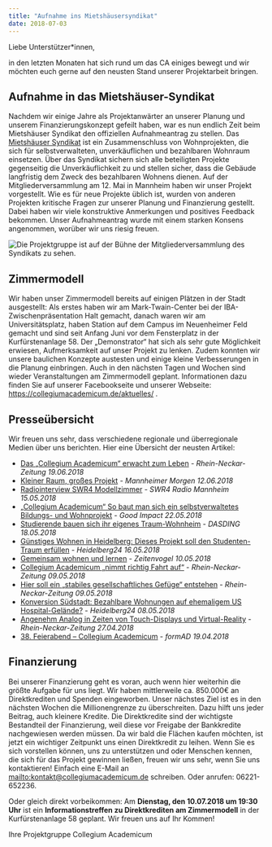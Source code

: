 ```yaml
---
title: "Aufnahme ins Mietshäusersyndikat"
date: 2018-07-03
---
```


Liebe Unterstützer*innen,

in den letzten Monaten hat sich rund um das CA einiges bewegt und wir möchten euch gerne auf den neusten Stand unserer Projektarbeit bringen.

## Aufnahme in das Mietshäuser-Syndikat
Nachdem wir einige Jahre als Projektanwärter an unserer Planung und
unserem Finanzierungskonzept gefeilt haben, war es nun endlich Zeit
beim Mietshäuser Syndikat den offiziellen Aufnahmeantrag zu stellen.
Das [Mietshäuser Syndikat](https://www.syndikat.org/de/) ist ein
Zusammenschluss von Wohnprojekten, die sich für selbstverwalteten,
unverkäuflichen und bezahlbaren Wohnraum einsetzen. Über das Syndikat
sichern sich alle beteiligten Projekte gegenseitig die
Unverkäuflichkeit zu und stellen sicher, dass die Gebäude langfristig
dem Zweck des bezahlbaren Wohnens dienen. Auf der
Mitgliederversammlung am 12. Mai in Mannheim haben wir unser Projekt
vorgestellt. Wie es für neue Projekte üblich ist, wurden von anderen
Projekten kritische Fragen zur unserer Planung und Finanzierung
gestellt. Dabei haben wir viele konstruktive Anmerkungen und positives
Feedback bekommen. Unser Aufnahmeantrag wurde mit einem starken
Konsens angenommen, worüber wir uns riesig freuen.

![Die Projektgruppe ist auf der Bühne der Mitgliederversammlung des Syndikats zu sehen.](/newsletter/mhs_mv_aufnahme.jpg)

## Zimmermodell

Wir haben unser Zimmermodell bereits auf einigen Plätzen in der Stadt
ausgestellt: Als erstes haben wir am Mark-Twain-Center bei der
IBA-Zwischenpräsentation Halt gemacht, danach waren wir am
Universitätsplatz, haben Station auf dem Campus im Neuenheimer Feld
gemacht und sind seit Anfang Juni vor dem Fensterplatz in der
Kurfürstenanlage 58. Der „Demonstrator“ hat sich als sehr gute
Möglichkeit erwiesen, Aufmerksamkeit auf unser Projekt zu lenken.
Zudem konnten wir unsere baulichen Konzepte austesten und einige
kleine Verbesserungen in die Planung einbringen. Auch in den nächsten
Tagen und Wochen sind wieder Veranstaltungen am Zimmermodell geplant.
Informationen dazu finden Sie auf unserer Facebookseite und unserer
Webseite: https://collegiumacademicum.de/aktuelles/ .

## Presseübersicht
Wir freuen uns sehr, dass verschiedene regionale und überregionale
Medien über uns berichten. Hier eine Übersicht der neusten Artikel:

- [Das „Collegium Academicum“ erwacht zum Leben](https://www.rnz.de/nachrichten/heidelberg_artikel,-heidelberg-das-collegium-academicum-erwacht-zum-leben-_arid,366623.html) - _Rhein-Neckar-Zeitung 19.06.2018_
- [Kleiner Raum, großes Projekt](https://www.morgenweb.de/mannheimer-morgen_artikel,-heidelberg-kleiner-raum-grosses-projekt-_arid,1264528.html) - _Mannheimer Morgen 12.06.2018_
- [Radiointerview SWR4 Modellzimmer](https://collegiumacademicum.de/audio/20180515_SWR4.mp3) - _SWR4 Radio Mannheim 15.05.2018_
- [„Collegium Academicum“ So baut man sich ein selbstverwaltetes Bildungs- und Wohnprojekt](https://goodimpact.org/magazin/so-baut-man-sich-ein-selbstverwaltetes-bildungs-und-wohnprojekt) - _Good Impact 22.05.2018_
- [Studierende bauen sich ihr eigenes Traum-Wohnheim](https://www.dasding.de/rhein-neckar/Heidelberg-Studierende-bauen-sich-ihr-eigenes-Traumwohnheim,studierende-bauen-sich-ihr-eigenes-traumwohnheim-102.html) - _DASDING 18.05.2018_
- [Günstiges Wohnen in Heidelberg: Dieses Projekt soll den Studenten-Traum erfüllen](https://www.heidelberg24.de/heidelberg/video-heidelberg-altstadt-zimmer-fuer-studenten-und-azubis-fuer-300-euro-auf-uni-platz-9873287.html) - _Heidelberg24 16.05.2018_
- [Gemeinsam wohnen und lernen](https://zeitenvogel.de/gemeinsam-wohnen-und-lernen) - _Zeitenvogel 10.05.2018_
- [Collegium Academicum „nimmt richtig Fahrt auf“](https://www.rnz.de/nachrichten/heidelberg_artikel,-studentisches-wohnprojekt-collegium-academicum-nimmt-richtig-fahrt-auf-_arid,357464.html) - _Rhein-Neckar-Zeitung 09.05.2018_
- [Hier soll ein „stabiles gesellschaftliches Gefüge“ entstehen](https://www.rnz.de/nachrichten/heidelberg_artikel,-hospital-gelaende-heidelberg-hier-soll-ein-stabiles-gesellschaftliches-gefuege-entstehen-_arid,357461.html) - _Rhein-Neckar-Zeitung 09.05.2018_
- [Konversion Südstadt: Bezahlbare Wohnungen auf ehemaligem US Hospital-Gelände?](https://www.heidelberg24.de/heidelberg/heidelberg-rohrbach-konversionsflaeche-passiert-ehemaligen-us-hospital-gelaende-9853609.html) - _Heidelberg24 08.05.2018_
- [Angenehm Analog in Zeiten von Touch-Displays und Virtual-Reality](https://www.rnz.de/nachrichten/heidelberg_artikel,-iba-heidelberg-angenehm-analog-in-zeiten-von-touch-displays-und-virtual-reality-plus-fotogalerie-_arid,354761.html) - _Rhein-Neckar-Zeitung 27.04.2018_
- [38. Feierabend – Collegium Academicum](https://formad.de/veranstaltung/38-feierabend-collegium-academicum) - _formAD 19.04.2018_


## Finanzierung

Bei unserer Finanzierung geht es voran, auch wenn hier weiterhin die
größte Aufgabe für uns liegt. Wir haben mittlerweile ca. 850.000€ an
Direktkrediten und Spenden eingeworben. Unser nächstes Ziel ist es in
den nächsten Wochen die Millionengrenze zu überschreiten. Dazu hilft
uns jeder Beitrag, auch kleinere Kredite. Die Direktkredite sind der
wichtigste Bestandteil der Finanzierung, weil diese vor Freigabe der
Bankkredite nachgewiesen werden müssen. Da wir bald die Flächen kaufen
möchten, ist jetzt ein wichtiger Zeitpunkt uns einen Direktkredit zu
leihen. Wenn Sie es sich vorstellen können, uns zu unterstützen und
oder Menschen kennen, die sich für das Projekt gewinnen ließen, freuen
wir uns sehr, wenn Sie uns kontaktieren! Einfach eine E-Mail an
[mailto:kontakt@collegiumacademicum.de](kontakt@collegiumacademicum.de)
schreiben. Oder anrufen: 06221-652236.

Oder gleich direkt vorbeikommen:
Am **Dienstag, den 10.07.2018 um 19:30 Uhr** ist ein **Informationstreffen zu
Direktkrediten am Zimmermodell** in der Kurfürstenanlage 58 geplant. Wir
freuen uns auf Ihr Kommen!

Ihre Projektgruppe Collegium Academicum
